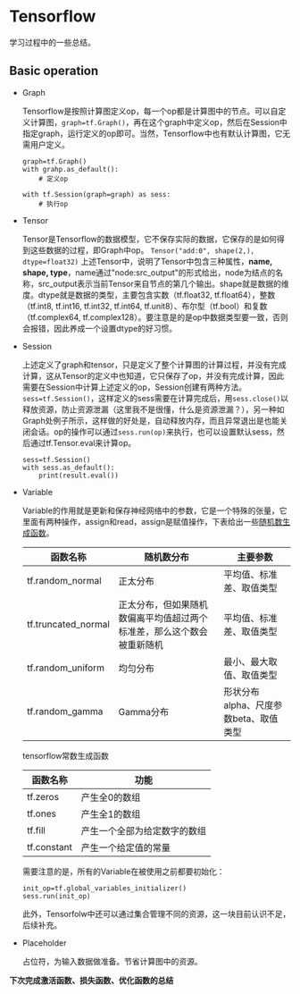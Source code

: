 # Tensorflow

学习过程中的一些总结。

## Basic operation

* Graph

   Tensorflow是按照计算图定义op，每一个op都是计算图中的节点。可以自定义计算图，`graph=tf.Graph()`，再在这个graph中定义op，然后在Session中指定graph，运行定义的op即可。当然，Tensorflow中也有默认计算图，它无需用户定义。
   ```
   graph=tf.Graph()
   with grahp.as_default():
       # 定义op
       
   with tf.Session(graph=graph) as sess:
       # 执行op
   ```
   
* Tensor

   Tensor是Tensorflow的数据模型，它不保存实际的数据，它保存的是如何得到这些数据的过程，即Graph中op。
   `Tensor("add:0", shape(2,), dtype=float32)`
   上述Tensor中，说明了Tensor中包含三种属性，**name, shape, type**，name通过"node:src_output"的形式给出，node为结点的名称，src_output表示当前Tensor来自节点的第几个输出。shape就是数据的维度。dtype就是数据的类型，主要包含实数（tf.float32, tf.float64），整数（tf.int8, tf.int16, tf.int32, tf.int64, tf.unit8）、布尔型（tf.bool）和复数（tf.complex64, tf.complex128）。要注意是的是op中数据类型要一致，否则会报错，因此养成一个设置dtype的好习惯。
   
* Session

   上述定义了graph和tensor，只是定义了整个计算图的计算过程，并没有完成计算，这从Tensor的定义中也知道，它只保存了op，并没有完成计算，因此需要在Session中计算上述定义的op，Session创建有两种方法。`sess=tf.Session()`，这样定义的sess需要在计算完成后，用`sess.close()`以释放资源，防止资源泄漏（这里我不是很懂，什么是资源泄漏？），另一种如Graph处例子所示，这样做的好处是，自动释放内存，而且异常退出是也能关闭会话。op的操作可以通过`sess.run(op)`来执行，也可以设置默认sess，然后通过tf.Tensor.eval来计算op。
   ```
   sess=tf.Session()
   with sess.as_default():
       print(result.eval())
   ```

* Variable

   Variable的作用就是更新和保存神经网络中的参数，它是一个特殊的张量，它里面有两种操作，assign和read，assign是赋值操作，下表给出一些[随机数生成函数](https://tensorflow.google.cn/api_docs/python/tf/random)。
   
   函数名称|随机数分布|主要参数
   -|-|-
   tf.random_normal|正太分布|平均值、标准差、取值类型
   tf.truncated_normal|正太分布，但如果随机数偏离平均值超过两个标准差，那么这个数会被重新随机|平均值、标准差、取值类型
   tf.random_uniform|均匀分布|最小、最大取值、取值类型
   tf.random_gamma|Gamma分布|形状分布alpha、尺度参数beta、取值类型
   
   tensorflow常数生成函数
   
   函数名称|功能
   -|-
   tf.zeros|产生全0的数组
   tf.ones|产生全1的数组
   tf.fill|产生一个全部为给定数字的数组
   tf.constant|产生一个给定值的常量
   
   需要注意的是，所有的Variable在被使用之前都要初始化：
   ```
   init_op=tf.global_variables_initializer()
   sess.run(init_op)
   ```
   
   此外，Tensorfolw中还可以通过集合管理不同的资源，这一块目前认识不足，后续补充。
   
* Placeholder

   占位符，为输入数据做准备。节省计算图中的资源。
   
**下次完成激活函数、损失函数、优化函数的总结**
